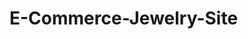 # E-Commerce-Jewelry-Site

<!-- 

// File: public/images
/* Add placeholder images named p1-1.jpg, p1-2.jpg, p2-1.jpg, p3-1.jpg, p4-1.jpg, hero.jpg */


---


# Notes & next steps
- This scaffold focuses on structure and components. Replace placeholder images in `public/images` with your product photos.
- Add more products to `src/data/products.ts` to reach 12 items.
- Integrate payment gateway or backend by replacing the seed data with API calls.
- Accessibility: add aria labels and keyboard traps to modals as you expand.


Enjoy — open the files above, run `npm install` and `npm run dev` to preview. If you want, I can now:


- generate the full 12-product seed JSON and optimized placeholder images,
- implement search, filters, and sort in the Catalog,
- produce each component as separate files in a GitHub-ready repo with unit tests.


Tell me which of those you'd like me to do next and I'll add it to this project. -->